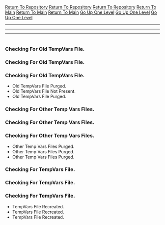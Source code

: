 [Return To Repository](https://github.com/DigitalWarrior/piholeparser/)
[Return To Repository](https://github.com/DigitalWarrior/piholeparser/)
[Return To Repository](https://github.com/DigitalWarrior/piholeparser/)
[Return To Main](https://github.com/DigitalWarrior/piholeparser/blob/master/RecentRunLogs/Mainlog.md)
[Return To Main](https://github.com/DigitalWarrior/piholeparser/blob/master/RecentRunLogs/Mainlog.md)
[Return To Main](https://github.com/DigitalWarrior/piholeparser/blob/master/RecentRunLogs/Mainlog.md)
[Go Up One Level](https://github.com/DigitalWarrior/piholeparser/blob/master/RecentRunLogs/TopLevelScripts/10-Running-Initial-Tasks.md)
[Go Up One Level](https://github.com/DigitalWarrior/piholeparser/blob/master/RecentRunLogs/TopLevelScripts/10-Running-Initial-Tasks.md)
[Go Up One Level](https://github.com/DigitalWarrior/piholeparser/blob/master/RecentRunLogs/TopLevelScripts/10-Running-Initial-Tasks.md)
____________________________________
____________________________________
____________________________________
# 
# 
# 
### Checking For Old TempVars File.
### Checking For Old TempVars File.
### Checking For Old TempVars File.
* Old TempVars File Purged.
* Old TempVars File Not Present.
* Old TempVars File Purged.



### Checking For Other Temp Vars Files.
### Checking For Other Temp Vars Files.
### Checking For Other Temp Vars Files.
* Other Temp Vars Files Purged.
* Other Temp Vars Files Purged.
* Other Temp Vars Files Purged.



### Checking For TempVars File.
### Checking For TempVars File.
### Checking For TempVars File.
* TempVars File Recreated.
* TempVars File Recreated.
* TempVars File Recreated.
